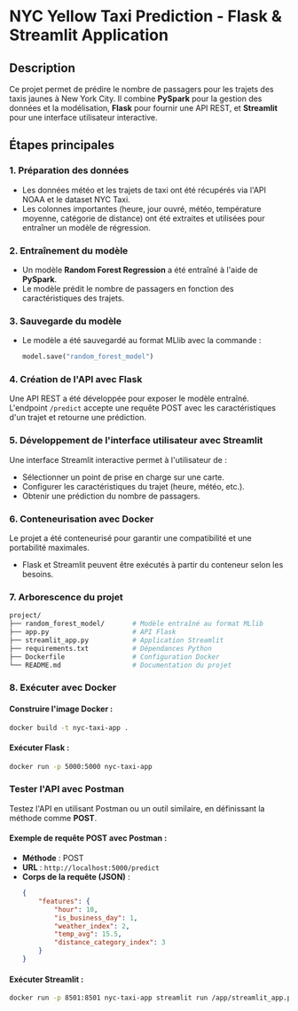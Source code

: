 # NYC Yellow Taxi Prediction - Flask & Streamlit Application

## **Description**
Ce projet permet de prédire le nombre de passagers pour les trajets des taxis jaunes à New York City. Il combine **PySpark** pour la gestion des données et la modélisation, **Flask** pour fournir une API REST, et **Streamlit** pour une interface utilisateur interactive.

## **Étapes principales**

### **1. Préparation des données**
- Les données météo et les trajets de taxi ont été récupérés via l'API NOAA et le dataset NYC Taxi.
- Les colonnes importantes (heure, jour ouvré, météo, température moyenne, catégorie de distance) ont été extraites et utilisées pour entraîner un modèle de régression.

### **2. Entraînement du modèle**
- Un modèle **Random Forest Regression** a été entraîné à l'aide de **PySpark**.
- Le modèle prédit le nombre de passagers en fonction des caractéristiques des trajets.

### **3. Sauvegarde du modèle**
- Le modèle a été sauvegardé au format MLlib avec la commande :
  ```python
  model.save("random_forest_model")

### **4. Création de l'API avec Flask**
Une API REST a été développée pour exposer le modèle entraîné. L'endpoint `/predict` accepte une requête POST avec les caractéristiques d'un trajet et retourne une prédiction.

### **5. Développement de l'interface utilisateur avec Streamlit**
Une interface Streamlit interactive permet à l'utilisateur de :
- Sélectionner un point de prise en charge sur une carte.
- Configurer les caractéristiques du trajet (heure, météo, etc.).
- Obtenir une prédiction du nombre de passagers.

### **6. Conteneurisation avec Docker**
Le projet a été conteneurisé pour garantir une compatibilité et une portabilité maximales.
- Flask et Streamlit peuvent être exécutés à partir du conteneur selon les besoins.

### **7. Arborescence du projet**
```bash
project/
├── random_forest_model/       # Modèle entraîné au format MLlib
├── app.py                     # API Flask
├── streamlit_app.py           # Application Streamlit
├── requirements.txt           # Dépendances Python
├── Dockerfile                 # Configuration Docker
└── README.md                  # Documentation du projet
```
### **8. Exécuter avec Docker**

#### **Construire l'image Docker :**

```bash
docker build -t nyc-taxi-app .
```

#### **Exécuter Flask :**

```bash
docker run -p 5000:5000 nyc-taxi-app
```

### **Tester l'API avec Postman**

Testez l'API en utilisant Postman ou un outil similaire, en définissant la méthode comme **POST**.

#### **Exemple de requête POST avec Postman :**

- **Méthode** : POST  
- **URL** : `http://localhost:5000/predict`  
- **Corps de la requête (JSON)** :  
  ```json
  {
      "features": {
          "hour": 10,
          "is_business_day": 1,
          "weather_index": 2,
          "temp_avg": 15.5,
          "distance_category_index": 3
      }
  }
  
#### **Exécuter Streamlit :**

```bash
docker run -p 8501:8501 nyc-taxi-app streamlit run /app/streamlit_app.py --server.port=8501 --server.address=0.0.0.0
```